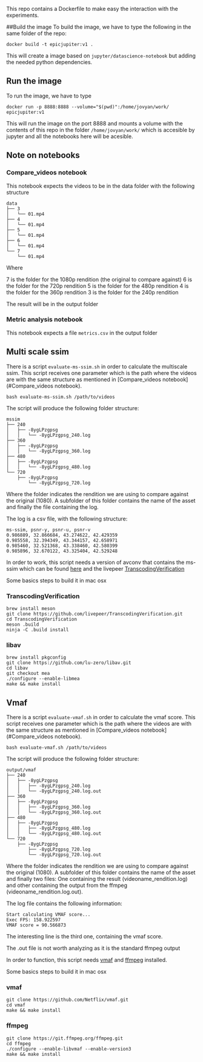 This repo contains a Dockerfile to make easy the interaction with the experiments.

##Build the image
To build the image, we have to type the following in the same folder of the repo:
```
docker build -t epicjupiter:v1 .
```

This will create a image based on `jupyter/datascience-notebook` but adding the needed python dependencies.

## Run the image
To run the image, we have to type
```
docker run -p 8888:8888 --volume="$(pwd)":/home/jovyan/work/ epicjupiter:v1
```

This will run the image on the port 8888 and mounts a volume with the contents of this repo in the folder `/home/jovyan/work/` which is accesible by jupyter and all the notebooks here will be acesible.

## Note on notebooks

### Compare_videos notebook

This notebook expects the videos to be in the data folder with the following structure

```
data
├── 3
│   └── 01.mp4
├── 4
│   └── 01.mp4
├── 5
│   └── 01.mp4
├── 6
│   └── 01.mp4
└── 7
    └── 01.mp4
```

Where

7 is the folder for the 1080p rendition (the original to compare against)
6 is the folder for the 720p rendition
5 is the folder for the 480p rendition
4 is the folder for the 360p rendition
3 is the folder for the 240p rendition

The result will be in the output folder

### Metric analysis notebook

This notebook expects a file `metrics.csv` in the output folder

## Multi scale ssim

There is a script `evaluate-ms-ssim.sh` in order to calculate the multiscale ssim. This script receives one parameter
which is the path where the videos are with the same structure as mentioned in [Compare_videos notebook](#Compare_videos notebook).

```
bash evaluate-ms-ssim.sh /path/to/videos

```

The script will produce the following folder structure:

```
mssim
├── 240
│   ├── -8ygLPzgpsg
│   │   └── -8ygLPzgpsg_240.log
├── 360
│   ├── -8ygLPzgpsg
│   │   └── -8ygLPzgpsg_360.log
├── 480
│   ├── -8ygLPzgpsg
│   │   └── -8ygLPzgpsg_480.log
└── 720
    ├── -8ygLPzgpsg
        └── -8ygLPzgpsg_720.log 
```

Where the folder indicates the rendition we are using to compare against the original (1080). 
A subfolder of this folder contains the name of the asset and finally the file containing the log.

The log is a csv file, with the following structure:

```
ms-ssim, psnr-y, psnr-u, psnr-v
0.986889, 32.866684, 43.274622, 42.429359
0.985558, 32.394349, 43.344157, 42.658971
0.985460, 32.521368, 43.338460, 42.580399
0.985896, 32.670122, 43.325404, 42.529248
```

In order to work, this script needs a version of avconv that contains the ms-ssim which can be found 
[here](https://github.com/lu-zero/libav/tree/mea) and the livepeer 
[TranscodingVerification](https://github.com/livepeer/TranscodingVerification) 

Some basics steps to build it in mac osx

### TranscodingVerification

```
brew install meson
git clone https://github.com/livepeer/TranscodingVerification.git
cd TranscodingVerification
meson .build
ninja -C .build install
```

### libav

```
brew install pkgconfig
git clone https://github.com/lu-zero/libav.git
cd libav
git checkout mea
./configure --enable-libmea
make && make install
```


## Vmaf

There is a script `evaluate-vmaf.sh` in order to calculate the vmaf score. This script receives one parameter
which is the path where the videos are with the same structure as mentioned in [Compare_videos notebook](#Compare_videos notebook).

```
bash evaluate-vmaf.sh /path/to/videos

```

The script will produce the following folder structure:

```
output/vmaf
├── 240
│   ├── -8ygLPzgpsg
│   │   ├── -8ygLPzgpsg_240.log
│   │   └── -8ygLPzgpsg_240.log.out
├── 360
│   ├── -8ygLPzgpsg
│   │   ├── -8ygLPzgpsg_360.log
│   │   └── -8ygLPzgpsg_360.log.out
├── 480
│   ├── -8ygLPzgpsg
│   │   ├── -8ygLPzgpsg_480.log
│   │   └── -8ygLPzgpsg_480.log.out
└── 720
    ├── -8ygLPzgpsg
        ├── -8ygLPzgpsg_720.log
        └── -8ygLPzgpsg_720.log.out
```

Where the folder indicates the rendition we are using to compare against the original (1080). 
A subfolder of this folder contains the name of the asset and finally two files: One containing the result 
(videoname_rendition.log) and other containing the output from the ffmpeg (videoname_rendition.log.out).

The log file contains the following information:

```
Start calculating VMAF score...
Exec FPS: 158.922597
VMAF score = 90.566873
```

The interesting line is the third one, containing the vmaf score.

The .out file is not worth analyzing as it is the standard ffmpeg output

In order to function, this script needs [vmaf](https://github.com/Netflix/vmaf.git) and 
[ffmpeg](https://git.ffmpeg.org/ffmpeg.git) installed. 

Some basics steps to build it in mac osx

### vmaf
```
git clone https://github.com/Netflix/vmaf.git
cd vmaf
make && make install
```


### ffmpeg
```
git clone https://git.ffmpeg.org/ffmpeg.git
cd ffmpeg
./configure --enable-libvmaf --enable-version3
make && make install
```
